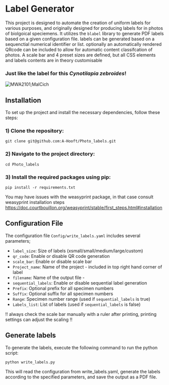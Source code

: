 # Label Generator

This project is designed to automate the creation of uniform labels for various purposes, and originally designed for producing labels for in photos of biolgoical speciemens. It utilizes the `blabel` library to generate PDF labels based on a given configuration file. labels can be generated based on a sequenctial numerical identifier or list. optionally an automatically rendered QRcode can be included to allow for automatic content classifcation of photos. A scale bar and 4 preset sizes are defined, but all CSS elements and labels contents are in theory customisable

### Just like the label for this <em>Cynotilapia zebroides</em>!
![MWA2101;MalCich](https://github.com/user-attachments/assets/c43ed4aa-4b98-4ba6-b1d9-44551688328a)

## Installation

To set up the project and install the necessary dependencies, follow these steps:

### 1) Clone the repository:

`git clone git@github.com:A-Hooft/Photo_labels.git`

### 2) Navigate to the project directory:

`cd Photo_labels`

### 3) Install the required packages using pip:

`pip install -r requirements.txt`

You may have issues with the weasyprint package, in that case consult weasyprint installation steps https://doc.courtbouillon.org/weasyprint/stable/first_steps.html#installation


## Configuration File

The configuration file `Config/write_labels.yaml` includes several parameters;

- `label_size`: Size of labels (xsmall/small/medium/large/custom)
- `qr_code`: Enable or disable QR code generation
- `scale_bar`: Enable or disable scale bar
- `Project_name`: Name of the project - included in top right hand corner of label
- `filename`: Name of the output file - 
- `sequential_labels`: Enable or disable sequential label generation
- `Prefix`: Optional prefix for all specimen numbers
- `Suffix`: Optional suffix for all specimen numbers
- `Range`: Specimen number range (used if `sequential_labels` is true)
- `Labels_list`: List of labels (used if `sequential_labels` is false)

!! always check the scale bar manually with a ruler after printing, printing settings can adjust the scaling !!
## Generate labels

To generate the labels, execute the following command to run the python script:

`python write_labels.py`

This will read the configuration from write_labels.yaml, generate the labels according to the specified parameters, and save the output as a PDF file.


